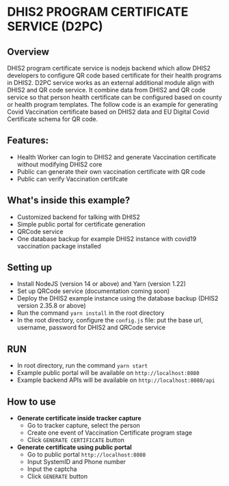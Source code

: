 # DHIS2 PROGRAM CERTIFICATE SERVICE (D2PC)

## Overview
DHIS2 program certificate service is nodejs backend which allow DHIS2 developers to configure QR code based certificate for their health programs in DHIS2. D2PC service works as an external additional module align with DHIS2 and QR code service. It combine data from DHIS2 and QR code service so that person health certificate can be configured based on county or health program templates. The follow code is an example for generating Covid Vaccination certificate based on DHIS2 data and EU Digital Covid Certificate schema for QR code.

## Features:
- Health Worker can login to DHIS2 and generate Vaccination certificate without modifying DHIS2 core
- Public can generate their own vaccination certificate with QR code
- Public can verify Vaccination certifcate 


## What's inside this example?

- Customized backend for talking with DHIS2
- Simple public portal for certificate generation
- QRCode service
- One database backup for example DHIS2 instance with covid19 vaccination package installed

## Setting up

- Install NodeJS (version 14 or above) and Yarn (version 1.22)
- Set up QRCode service (documentation coming soon)
- Deploy the DHIS2 example instance using the database backup (DHIS2 version 2.35.8 or above)
- Run the command `yarn install` in the root directory
- In the root directory, configure the `config.js` file: put the base url, username, password for DHIS2 and QRCode service

## RUN

- In root directory, run the command `yarn start`
- Example public portal will be available on `http://localhost:8080`
- Example backend APIs will be available on `http://localhost:8080/api`

## How to use

- **Generate certificate inside tracker capture**
  - Go to tracker capture, select the person
  - Create one event of Vaccination Certificate program stage
  - Click `GENERATE CERTIFICATE` button
- **Generate certificate using public portal**
  - Go to public portal `http://localhost:8080`
  - Input SystemID and Phone number
  - Input the captcha
  - Click `GENERATE` button
